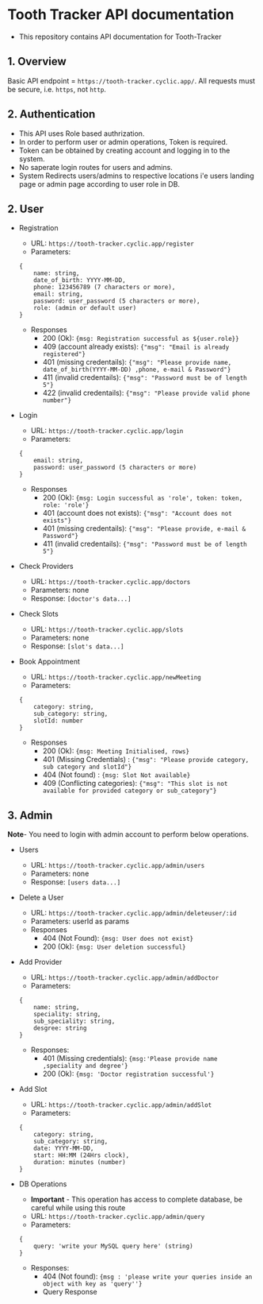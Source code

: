 # Tooth Tracker API documentation
- This repository contains API documentation for Tooth-Tracker

## 1. Overview

Basic API endpoint = `https://tooth-tracker.cyclic.app/`.
All requests must be secure, i.e. `https`, not `http`.

## 2. Authentication
- This API uses Role based authrization.
- In order to perform user or admin operations, Token is required.
- Token can be obtained by creating account and logging in to the system.
- No saperate login routes for users and admins.
- System Redirects users/admins to respective locations i'e users landing page or admin page according to user role in DB.

## 2. User
- Registration
    - URL: `https://tooth-tracker.cyclic.app/register`
    - Parameters:
    ```
    {
        name: string,
        date_of_birth: YYYY-MM-DD,
        phone: 123456789 (7 characters or more),
        email: string,
        password: user_password (5 characters or more),
        role: (admin or default user)
    }
    ```
    - Responses
        - 200 (Ok): `{msg: Registration successful as ${user.role}}`
        - 409 (account already exists): `{"msg": "Email is already registered"}`
        - 401 (missing credentails): `{"msg": "Please provide name, date_of_birth(YYYY-MM-DD) ,phone, e-mail & Password"}`
        - 411 (invalid credentails): `{"msg": "Password must be of length 5"}`
        - 422 (invalid credentails): `{"msg": "Please provide valid phone number"}`

- Login
    - URL: `https://tooth-tracker.cyclic.app/login`
    - Parameters:
    ```
    {
        email: string,
        password: user_password (5 characters or more)
    }
    ```
    - Responses
        - 200 (Ok): `{msg: Login successful as 'role', token: token, role: 'role'}`
        - 401 (account does not exists): `{"msg": "Account does not exists"}`
        - 401 (missing credentails): `{"msg": "Please provide, e-mail & Password"}`
        - 411 (invalid credentails): `{"msg": "Password must be of length 5"}`

- Check Providers
    - URL: `https://tooth-tracker.cyclic.app/doctors`
    - Parameters: none
    - Response: `[doctor's data...]`

- Check Slots
    - URL: `https://tooth-tracker.cyclic.app/slots`
    - Parameters: none
    - Response: `[slot's data...]`

- Book Appointment
    - URL: `https://tooth-tracker.cyclic.app/newMeeting`
    - Parameters:
    ```
    {
        category: string,
        sub_category: string,
        slotId: number
    }
    ```
    - Responses
        - 200 (Ok): `{msg: Meeting Initialised, rows}`
        - 401 (Missing Credentials) : `{"msg": "Please provide category, sub category and slotId"}`
        - 404 (Not found) : `{msg: Slot Not available}`
        - 409 (Conflicting categories): `{"msg": "This slot is not available for provided category or sub_category"}`

## 3. Admin

**Note**- You need to login with admin account to perform below operations.

- Users
    - URL: `https://tooth-tracker.cyclic.app/admin/users`
    - Parameters: none
    - Response: `[users data...]`

- Delete a User
    - URL: `https://tooth-tracker.cyclic.app/admin/deleteuser/:id`
    - Parameters: userId as params
    - Responses
        - 404 (Not Found): `{msg: User does not exist}`
        - 200 (Ok): `{msg: User deletion successful}`

- Add Provider
    - URL: `https://tooth-tracker.cyclic.app/admin/addDoctor`
    - Parameters:
    ```
    {
        name: string,
        speciality: string,
        sub_speciality: string,
        desgree: string
    }
    ```
    - Responses:
        - 401 (Missing credentials): `{msg:'Please provide name ,speciality and degree'}`
        - 200 (Ok): `{msg: 'Doctor registration successful'}`

- Add Slot
    - URL: `https://tooth-tracker.cyclic.app/admin/addSlot`
    - Parameters: 
    ```
    {
        category: string,
        sub_category: string,
        date: YYYY-MM-DD,
        start: HH:MM (24Hrs clock),
        duration: minutes (number)
    }
    ```

- DB Operations
    - **Important** - This operation has access to complete database, be careful while using this route
    - URL: `https://tooth-tracker.cyclic.app/admin/query`
    - Parameters:
    ```
    {
        query: 'write your MySQL query here' (string)
    }
    ```
    - Responses:
        - 404 (Not found): `{msg : 'please write your queries inside an object with key as 'query''}`
        - Query Response